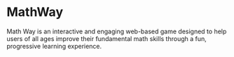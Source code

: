 # MathWay
Math Way is an interactive and engaging web-based game designed to help users of all ages improve their fundamental math skills through a fun, progressive learning experience.

